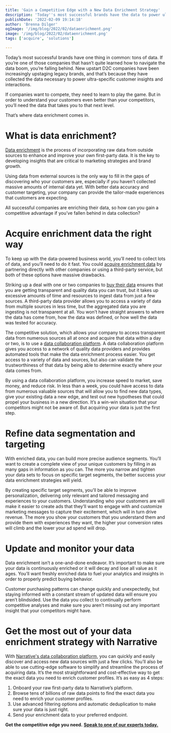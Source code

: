 ```yaml
---
title: 'Gain a Competitive Edge with a New Data Enrichment Strategy'
description: 'Today''s most successful brands have the data to power ultra-specific customer experiences. Gain that competitive advantage with a new data enrichment strategy.'
publishDate: '2022-02-09 19:14:18'
author: 'Brenna Dilger'
ogImage: '/img/blog/2022/02/dataenrichment.png'
image: '/img/blog/2022/02/dataenrichment.png'
tags: ['acquire', 'solutions']

---
```

Today’s most successful brands have one thing in common: tons of data. If you’re one of those companies that hasn’t quite learned how to navigate the data boom, you’re falling behind. New upstart D2C companies have been increasingly upstaging legacy brands, and that’s because they have collected the data necessary to power ultra-specific customer insights and interactions. 

If companies want to compete, they need to learn to play the game. But in order to understand your customers even better than your competitors, you’ll need the data that takes you to that next level.

That’s where data enrichment comes in.

What is data enrichment?
========================

[Data enrichment](/blog/data-enrichment) is the process of incorporating raw data from outside sources to enhance and improve your own first-party data. It is the key to developing insights that are critical to marketing strategies and brand growth. 

Using data from external sources is the only way to fill in the gaps of discovering who your customers are, especially if you haven’t collected massive amounts of internal data yet. With better data accuracy and customer targeting, your company can provide the tailor-made experiences that customers are expecting.

All successful companies are enriching their data, so how can you gain a competitive advantage if you’ve fallen behind in data collection?

Acquire enrichment data the right way 
======================================

To keep up with the data-powered business world, you’ll need to collect lots of data, and you’ll need to do it fast. You could [acquire enrichment data](/solutions/data-enrichment) by partnering directly with other companies or using a third-party service, but both of these options have massive drawbacks.

Striking up a deal with one or two companies to [buy their data](/blog/how-to-find-and-buy-the-data-you-need-to-succeed) ensures that you are getting transparent and quality data you can trust, but it takes up excessive amounts of time and resources to ingest data from just a few sources. A third-party data provider allows you to access a variety of data from multiple sources in less time, but the aggregated data you are ingesting is not transparent at all. You won’t have straight answers to where the data has come from, how the data was defined, or how well the data was tested for accuracy. 

The competitive solution, which allows your company to access transparent data from numerous sources all at once and acquire that data within a day or two, is to use a [data collaboration platform](https://www.narrative.io/). A data collaboration platform gives you access to a network of quality data providers and provides automated tools that make the data enrichment process easier. You get access to a variety of data and sources, but also can validate the trustworthiness of that data by being able to determine exactly where your data comes from. 

By using a data collaboration platform, you increase speed to market, save money, and reduce risk. In less than a week, you could have access to data from numerous valuable sources that will allow you to find new data types, give your existing data a new edge, and test out new hypotheses that could propel your business in a new direction. It’s a win-win situation that your competitors might not be aware of. But acquiring your data is just the first step.

Refine data segmentation and targeting
======================================

With enriched data, you can build more precise audience segments. You’ll want to create a complete view of your unique customers by filling in as many gaps in information as you can. The more you narrow and tighten your data sets to focus on specific target segments, the better success your data enrichment strategies will yield. 

By creating specific target segments, you’ll be able to improve personalization, delivering only relevant and tailored messaging and experiences to your customers. Understanding who your customers are will make it easier to create ads that they’ll want to engage with and customize marketing messages to capture their excitement, which will in turn drive revenue. The more you show your customers that you understand them and provide them with experiences they want, the higher your conversion rates will climb and the lower your ad spend will drop. 

**Update and monitor your data**
================================

Data enrichment isn’t a one-and-done endeavor. It’s important to make sure your data is continuously enriched or it will decay and lose all value as it ages. You’ll want freshly enriched data to fuel your analytics and insights in order to properly predict buying behavior. 

Customer purchasing patterns can change quickly and unexpectedly, but staying informed with a constant stream of updated data will ensure you aren’t blindsided. Use the data you collect to continually perform competitive analyses and make sure you aren’t missing out any important insight that your competitors might have.

**Get the most out of your data enrichment strategy with Narrative**
====================================================================

With [Narrative's data collaboration platform](https://www.narrative.io/), you can quickly and easily discover and access new data sources with just a few clicks. You’ll also be able to use cutting-edge software to simplify and streamline the process of acquiring data. It’s the most straightforward and cost-effective way to get the exact data you need to enrich customer profiles. It’s as easy as 4 steps: 

1.  Onboard your raw first-party data to Narrative’s platform.
2.  Browse tens of billions of raw data points to find the exact data you need to enrich your customer profiles.
3.  Use advanced filtering options and automatic deduplication to make sure your data is just right.
4.  Send your enrichment data to your preferred endpoint.

**Get the competitive edge you need.** [**Speak to one of our experts today.**](/contact)
